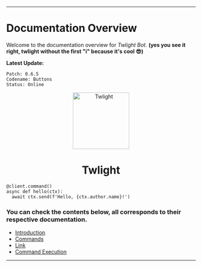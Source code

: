 ___

# Documentation Overview
Welcome to the documentation overview for *Twlight Bot.* **(yes you see it right, twlight without the first "i" because it's cool 😎)**

**Latest Update:**

    Patch: 0.6.5
    Codename: Buttons
    Status: Online

<p align="center">
  <img width="150" src="https://i.imgur.com/aJtR5tV.png" alt="Twlight">
</p>

<h1 align="center">
    Twlight
</h1>

```
@client.command()
async def hello(ctx):
  await ctx.send(f'Hello, {ctx.author.name}!')
```

### You can check the contents below, all corresponds to their respective documentation.
* [Introduction](https://github.com/raianah/twlight-docs/tree/main/introduction "Introduction")
* [Commands](https://github.com/raianah/twlight-docs/tree/main/commands "Commands")
* [Link](https://discord.com/api/oauth2/authorize?client_id=828936914601246741&permissions=1409416310&scope=bot "Discord Invite Link")
* [Command Execution](https://github.com/raianah/twlight-docs/tree/main/command%20execution)

___
